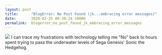 ```yaml
---
layout: post
title:      "BlogError: No Post Found (jk...embracing error messages)"
date:       2020-02-25 00:39:24 +0000
permalink:  blogerror_no_post_found_jk_embracing_error_messages
---
```



![](https://www.google.com/url?sa=i&url=https%3A%2F%2Finfo.sonicretro.org%2FAir_bubbles&psig=AOvVaw2uyT0ZrosUpTwLwwRex8oS&ust=1582677514166000&source=images&cd=vfe&ved=0CAIQjRxqFwoTCOiH8a676-cCFQAAAAAdAAAAABADhttp://)
I can trace my frustrations with technology telling me "No" back to hours spent trying to pass the underwater levels of Sega Genesis' Sonic the Hedgehog.

